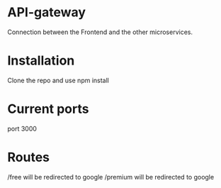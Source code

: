 # API-gateway
Connection between the Frontend and the other microservices.

# Installation
Clone the repo and use npm install

# Current ports
port 3000

# Routes
/free will be redirected to google
/premium will be redirected to google